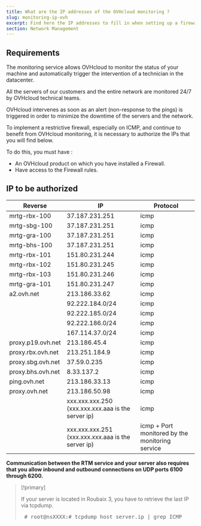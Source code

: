 ```yaml
---
title: What are the IP addresses of the OVHcloud monitoring ?
slug: monitoring-ip-ovh
excerpt: Find here the IP addresses to fill in when setting up a firewall so that OVHcloud monitoring will continue to work on your server.
section: Network Management
---
```



## Requirements
The monitoring service allows OVHcloud to monitor the status of your machine and automatically trigger the intervention of a technician in the datacenter.

All the servers of our customers and the entire network are monitored 24/7 by OVHcloud technical teams.

OVHcloud intervenes as soon as an alert (non-response to the pings) is triggered in order to minimize the downtime of the servers and the network.

To implement a restrictive firewall, especially on ICMP, and continue to benefit from OVHcloud monitoring, it is necessary to authorize the IPs that you will find below.

To do this, you must have :

- An OVHcloud product on which you have installed a Firewall.
- Have access to the Firewall rules.


## IP to be authorized

|Reverse|IP|Protocol|
|---|---|---|
|mrtg-rbx-100|37.187.231.251|icmp|
|mrtg-sbg-100|37.187.231.251|icmp|
|mrtg-gra-100|37.187.231.251|icmp|
|mrtg-bhs-100|37.187.231.251|icmp|
|mrtg-rbx-101|151.80.231.244|icmp|
|mrtg-rbx-102|151.80.231.245|icmp|
|mrtg-rbx-103|151.80.231.246|icmp|
|mrtg-gra-101|151.80.231.247|icmp|
|a2.ovh.net|213.186.33.62|icmp|
||92.222.184.0/24|icmp|
||92.222.185.0/24|icmp|
||92.222.186.0/24|icmp|
||167.114.37.0/24|icmp|
|proxy.p19.ovh.net|213.186.45.4|icmp|
|proxy.rbx.ovh.net|213.251.184.9|icmp|
|proxy.sbg.ovh.net|37.59.0.235|icmp|
|proxy.bhs.ovh.net|8.33.137.2|icmp|
|ping.ovh.net|213.186.33.13|icmp|
|proxy.ovh.net|213.186.50.98|icmp|
||xxx.xxx.xxx.250 (xxx.xxx.xxx.aaa is the server ip)|icmp|
||xxx.xxx.xxx.251 (xxx.xxx.xxx.aaa is the server ip)|icmp + Port monitored by the monitoring service|

**Communication between the RTM service and your server also requires that you allow inbound and outbound connections on UDP ports 6100 through 6200.**



> [!primary]
>
> If your server is located in Roubaix 3, you have to retrieve the last IP via tcpdump.
> <div> <style type="text/css" scoped>span.prompt:before{content:"# ";}</style> <pre class="highlight command-prompt"> <span class="prompt">root@nsXXXX:# tcpdump host server.ip | grep ICMP</span> </pre></div>
